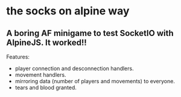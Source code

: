 # the socks on alpine way

## A boring AF minigame to test SocketIO with AlpineJS. It worked!!

Features:
- player connection and desconnection handlers.
- movement handlers.
- mirroring data (number of players and movements) to everyone.
- tears and blood granted.
